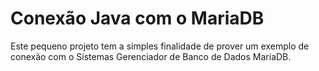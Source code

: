 # Conexão Java com o MariaDB

Este pequeno projeto tem a simples finalidade de prover um exemplo de conexão com o Sistemas Gerenciador de Banco de Dados MariaDB.
